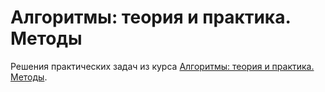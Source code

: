 # Алгоритмы: теория и практика. Методы 
Решения практических задач из курса [Алгоритмы: теория и практика. Методы](https://stepik.org/course/217/syllabus).